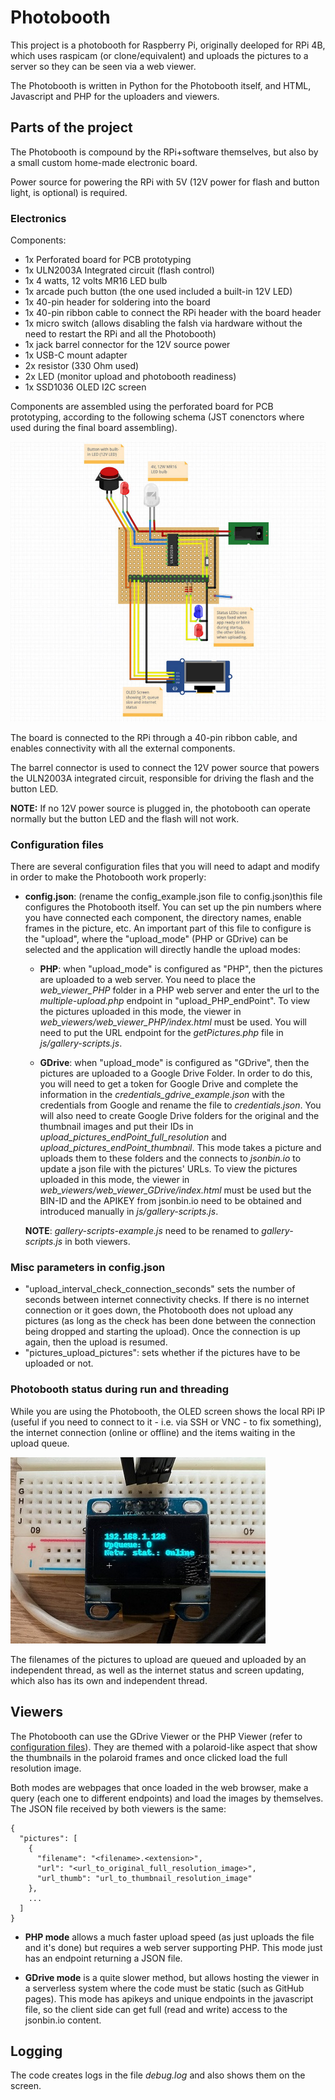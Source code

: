 # Photobooth

This project is a photobooth for Raspberry Pi, originally deeloped for RPi 4B, which uses raspicam (or clone/equivalent) and uploads the pictures to a server so they can be seen via a web viewer.

The Photobooth is written in Python for the Photobooth itself, and HTML, Javascript and PHP for the uploaders and viewers.

## Parts of the project

The Photobooth is compound by the RPi+software themselves, but also by a small custom home-made electronic board.

Power source for powering the RPi with 5V (12V power for flash and button light, is optional) is required.

### Electronics

Components:

* 1x Perforated board for PCB prototyping
* 1x ULN2003A Integrated circuit (flash control)
* 1x 4 watts, 12 volts MR16 LED bulb
* 1x arcade puch button (the one used included a built-in 12V LED)
* 1x 40-pin header for soldering into the board
* 1x 40-pin ribbon cable to connect the RPi header with the board header
* 1x micro switch (allows disabling the falsh via hardware without the need to restart the RPi and all the Photobooth)
* 1x jack barrel connector for the 12V source power
* 1x USB-C mount adapter
* 2x resistor (330 Ohm used)
* 2x LED (monitor upload and photobooth readiness)
* 1x SSD1036 OLED I2C screen

Components are assembled using the perforated board for PCB prototyping, according to the following schema (JST conenctors where used during the final board assembling).

![Electornics circuitry image](/readme_assets/electronic_board.jpg)

The board is connected to the RPi through a 40-pin ribbon cable, and enables connectivity with all the external components.

The barrel connector is used to connect the 12V power source that powers the ULN2003A integrated circuit, responsible for driving the flash and the button LED.

**NOTE:** If no 12V power source is plugged in, the photobooth can operate normally but the button LED and the flash will not work.

### <a id="configuration-files"></a>Configuration files

There are several configuration files that you will need to adapt and modify in order to make the Photobooth work properly:

* **config.json**: (rename the config_example.json file to config.json)this file configures the Photobooth itself. You can set up the pin numbers where you have connected each component, the directory names, enable frames in the picture, etc. An important part of this file to configure is the "upload", where the "upload_mode" (PHP or GDrive) can be selected and the application will directly handle the upload modes:

  * **PHP**: when "upload_mode" is configured as "PHP", then the pictures are uploaded to a web server. You need to place the *web_viewer_PHP* folder in a PHP web server and enter the url to the *multiple-upload.php* endpoint in "upload_PHP_endPoint". To view the pictures uploaded in this mode, the viewer in *web_viewers/web_viewer_PHP/index.html* must be used. You will need to put the URL endpoint for the *getPictures.php* file in  *js/gallery-scripts.js*.

  * **GDrive**: when "upload_mode" is configured as "GDrive", then the pictures are uploaded to a Google Drive Folder. In order to do this, you will need to get a token for Google Drive and complete the information in the *credentials_gdrive_example.json* with the credentials from Google and rename the file to *credentials.json*. You will also need to create Google Drive folders for the original and the thumbnail images and put their IDs in *upload_pictures_endPoint_full_resolution* and *upload_pictures_endPoint_thumbnail*. This mode takes a picture and uploads them to these folders and the connects to *jsonbin.io* to update a json file with the pictures' URLs. To view the pictures uploaded in this mode, the viewer in *web_viewers/web_viewer_GDrive/index.html* must be used but the BIN-ID and the APIKEY from jsonbin.io need to be obtained and introduced manually in *js/gallery-scripts.js*.
  
  **NOTE**: *gallery-scripts-example.js* need to be renamed to *gallery-scripts.js* in both viewers.

### Misc parameters in config.json

* "upload_interval_check_connection_seconds" sets the number of seconds between internet connectivity checks. If there is no internet connection or it goes down, the Photobooth does not upload any pictures (as long as the check has been done between the connection being dropped and starting the upload). Once the connection is up again, then the upload is resumed.
* "pictures_upload_pictures": sets whether if the pictures have to be uploaded or not.

### Photobooth status during run and threading

While you are using the Photobooth, the OLED screen shows the local RPi IP (useful if you need to connect to it - i.e. via SSH or VNC - to fix something), the internet connection (online or offline) and the items waiting in the upload queue.

![Electornics circuitry image](/readme_assets/oled_screen_status.jpg)

The filenames of the pictures to upload are queued and uploaded by an independent thread, as well as the internet status and screen updating, which also has its own and independent thread.

## Viewers

The Photobooth can use the GDrive Viewer or the PHP Viewer (refer to [configuration files](#configuration-files)). They are themed with a polaroid-like aspect that show the thumbnails in the polaroid frames and once clicked load the full resolution image.

Both modes are webpages that once loaded in the web browser, make a query (each one to different endpoints) and load the images by themselves. The JSON file received by both viewers is the same:

```
{
  "pictures": [
    {
      "filename": "<filename>.<extension>",
      "url": "<url_to_original_full_resolution_image>",
      "url_thumb": "url_to_thumbnail_resolution_image"
    },
    ...
  ]
}
```

* **PHP mode** allows a much faster upload speed (as just uploads the file and it's done) but requires a web server supporting PHP. This mode just has an endpoint returning a JSON file.

* **GDrive mode** is a quite slower method, but allows hosting the viewer in a serverless system where the code must be static (such as GitHub pages). This mode has apikeys and unique endpoints in the javascript file, so the client side can get full (read and write) access to the jsonbin.io content.

## Logging

The code creates logs in the file *debug.log* and also shows them on the screen.
